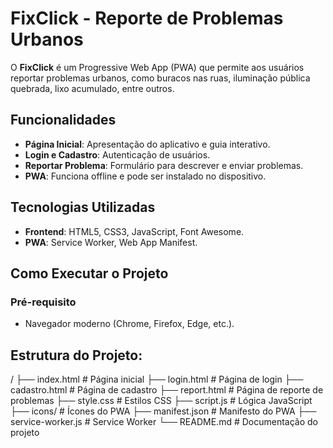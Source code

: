 # FixClick - Reporte de Problemas Urbanos

O **FixClick** é um Progressive Web App (PWA) que permite aos usuários reportar problemas urbanos, como buracos nas ruas, iluminação pública quebrada, lixo acumulado, entre outros.

## Funcionalidades

- **Página Inicial**: Apresentação do aplicativo e guia interativo.
- **Login e Cadastro**: Autenticação de usuários.
- **Reportar Problema**: Formulário para descrever e enviar problemas.
- **PWA**: Funciona offline e pode ser instalado no dispositivo.

## Tecnologias Utilizadas

- **Frontend**: HTML5, CSS3, JavaScript, Font Awesome.
- **PWA**: Service Worker, Web App Manifest.

## Como Executar o Projeto

### Pré-requisito
- Navegador moderno (Chrome, Firefox, Edge, etc.).

## Estrutura do Projeto:
/
├── index.html            # Página inicial
├── login.html            # Página de login
├── cadastro.html         # Página de cadastro
├── report.html           # Página de reporte de problemas
├── style.css             # Estilos CSS
├── script.js             # Lógica JavaScript
├── icons/                # Ícones do PWA
├── manifest.json         # Manifesto do PWA
├── service-worker.js     # Service Worker
└── README.md             # Documentação do projeto
